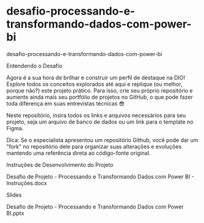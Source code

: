 # desafio-processando-e-transformando-dados-com-power-bi
desafio-processando-e-transformando-dados-com-power-bi

Entendendo o Desafio

Agora é a sua hora de brilhar e construir um perfil de destaque na DIO! Explore todos os conceitos explorados até aqui e replique (ou melhor, porque não?) este projeto prático. Para isso, crie seu próprio repositório e aumente ainda mais seu portfólio de projetos no GitHub, o que pode fazer toda diferença em suas entrevistas técnicas 😎

Neste repositório, insira todos os links e arquivos necessários para seu projeto, seja um arquivo de banco de dados ou um link para o template no Figma.

Dica: Se o especialista apresentou um repositório Github, você pode dar um "fork" no repositório dele para organizar suas alterações e evoluções mantendo uma referência direta ao código-fonte original.

Instruções de Desenvolvimento do Projeto

Desafio de Projeto - Processando e Transformando Dados com Power BI - Instruções.docx

Slides

Desafio de Projeto - Processando e Transformando Dados com Power BI.pptx

